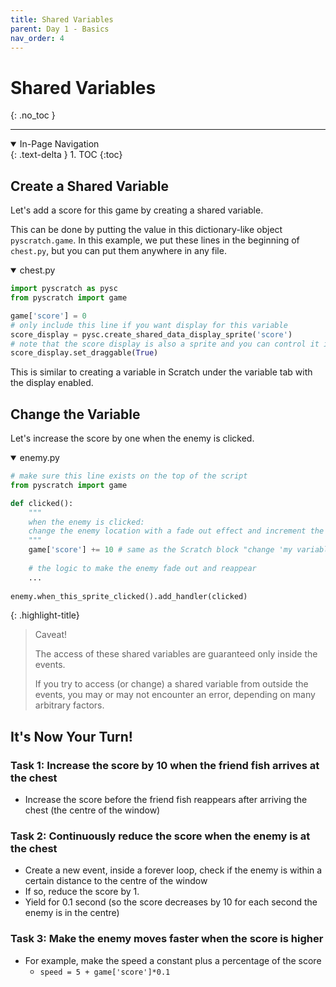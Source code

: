 ```yaml
---
title: Shared Variables 
parent: Day 1 - Basics
nav_order: 4
---
```


# Shared Variables
{: .no_toc }

---

<details open markdown="block">
  <summary>
    In-Page Navigation
  </summary>
  {: .text-delta }
1. TOC
{:toc}
</details>


## Create a Shared Variable  
Let's add a score for this game by creating a shared variable. 

This can be done by putting the value in this dictionary-like object `pyscratch.game`. In this example, we put these lines in the beginning of `chest.py`, but you can put them anywhere in any file.  

<details open markdown="block">
  <summary>
    chest.py
  </summary>

```python
import pyscratch as pysc
from pyscratch import game

game['score'] = 0
# only include this line if you want display for this variable
score_display = pysc.create_shared_data_display_sprite('score') 
# note that the score display is also a sprite and you can control it if you want. For example, to make it draggable: 
score_display.set_draggable(True)
```
This is similar to creating a variable in Scratch under the variable tab with the display enabled. 

</details>

## Change the Variable
Let's increase the score by one when the enemy is clicked. 

<details open markdown="block">
  <summary>
    enemy.py
  </summary>

```python
# make sure this line exists on the top of the script
from pyscratch import game

def clicked():
    """
    when the enemy is clicked: 
    change the enemy location with a fade out effect and increment the score
    """
    game['score'] += 10 # same as the Scratch block "change 'my variable' by 10"
    
    # the logic to make the enemy fade out and reappear
    ...
    
enemy.when_this_sprite_clicked().add_handler(clicked)
```

</details>

{: .highlight-title}
>Caveat!
>
>The access of these shared variables are guaranteed only inside the events. 
>
>If you try to access (or change) a shared variable from outside the events, you may or may not encounter an error, depending on many arbitrary factors. 


## It's Now Your Turn!
### Task 1: Increase the score by 10 when the friend fish arrives at the chest 
- Increase the score before the friend fish reappears after arriving the chest (the centre of the window)

### Task 2: Continuously reduce the score when the enemy is at the chest  
- Create a new event, inside a forever loop, check if the enemy is within a certain distance to the centre of the window
- If so, reduce the score by 1.
- Yield for 0.1 second (so the score decreases by 10 for each second the enemy is in the centre)

### Task 3: Make the enemy moves faster when the score is higher
- For example, make the speed a constant plus a percentage of the score
  - `speed = 5 + game['score']*0.1`